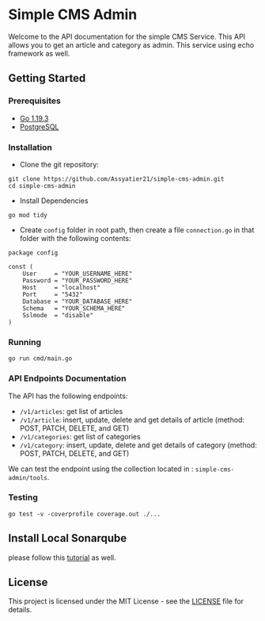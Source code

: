 # Simple CMS Admin

Welcome to the API documentation for the simple CMS Service. This API allows you to get an article and category as admin. This service using echo framework as well.

## Getting Started

### Prerequisites

- [Go 1.19.3](https://go.dev/dl/)
- [PostgreSQL](https://www.postgresql.org/download/)

### Installation

- Clone the git repository:

```
git clone https://github.com/Assyatier21/simple-cms-admin.git
cd simple-cms-admin
```

- Install Dependencies

```
go mod tidy
```

- Create `config` folder in root path, then create a file `connection.go` in that folder with the following contents:

```
package config

const (
	User     = "YOUR_USERNAME_HERE"
	Password = "YOUR_PASSWORD_HERE"
	Host     = "localhost"
	Port     = "5432"
	Database = "YOUR_DATABASE_HERE"
	Schema   = "YOUR_SCHEMA_HERE"
	Sslmode  = "disable"
)
```

### Running

```
go run cmd/main.go
```

### API Endpoints Documentation

The API has the following endpoints:

- `/v1/articles`: get list of articles
- `/v1/article`: insert, update, delete and get details of article (method: POST, PATCH, DELETE, and GET)
- `/v1/categories`: get list of categories
- `/v1/category`: insert, update, delete and get details of category (method: POST, PATCH, DELETE, and GET)

We can test the endpoint using the collection located in : `simple-cms-admin/tools`.

### Testing

```
go test -v -coverprofile coverage.out ./...
```

## Install Local Sonarqube

please follow this [tutorial](https://techblost.com/how-to-setup-sonarqube-locally-on-mac/) as well.

## License

This project is licensed under the MIT License - see the [LICENSE](https://github.com/Assyatier21/simple-cms-admin/blob/master/LICENSE) file for details.
